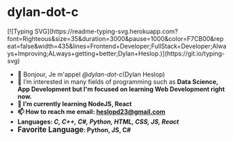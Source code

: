 <h1>dylan-dot-c</h1>
[![Typing SVG](https://readme-typing-svg.herokuapp.com?font=Righteous&size=35&duration=3000&pause=1000&color=F7CB00&repeat=false&width=435&lines=Frontend+Developer;FullStack+Developer;Always+Improving;ALways+getting+better;Dylan+Heslop.)](https://git.io/typing-svg)

- 👋 Bonjour, Je m'appel <i>@dylan-dot-c</i>(Dylan Heslop)
- 👀 I’m interested in many fields of programming such as <b>Data Science<b>, <b>App Development</b> but I'm focused on learning Web Development right now.
- 🌱 I’m currently learning NodeJS, React
- 📫 How to reach me email: <a href="mailto:heslopd23@gmail.com">heslopd23@gmail.com</a>
- <b>Languages:<b> <i>C, C++, C#, Python, HTML, CSS, JS, React</i>
- <big>Favorite Language</big>: Python, JS, C#
